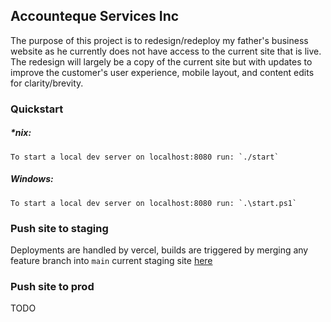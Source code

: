 ## Accounteque Services Inc

The purpose of this project is to redesign/redeploy my father's business website as he currently does not have access to the current site that is live. The redesign will largely be a copy of the current site but with updates to improve the customer's user experience, mobile layout, and content edits for clarity/brevity.


### Quickstart

##### *nix:
    To start a local dev server on localhost:8080 run: `./start`

##### Windows:
    To start a local dev server on localhost:8080 run: `.\start.ps1`


### Push site to staging 

Deployments are handled by vercel, builds are triggered by merging any feature branch into `main`
current staging site [here](https://actq.com/)


### Push site to prod

TODO